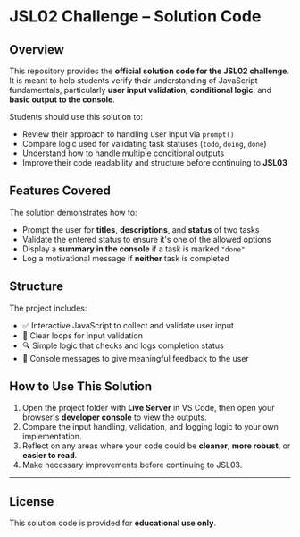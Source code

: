 # JSL02 Challenge – Solution Code

## Overview

This repository provides the **official solution code for the JSL02 challenge**. It is meant to help students verify their understanding of JavaScript fundamentals, particularly **user input validation**, **conditional logic**, and **basic output to the console**.

Students should use this solution to:

- Review their approach to handling user input via `prompt()`
- Compare logic used for validating task statuses (`todo`, `doing`, `done`)
- Understand how to handle multiple conditional outputs
- Improve their code readability and structure before continuing to **JSL03**

## Features Covered

The solution demonstrates how to:

- Prompt the user for **titles**, **descriptions**, and **status** of two tasks
- Validate the entered status to ensure it's one of the allowed options
- Display a **summary in the console** if a task is marked `"done"`
- Log a motivational message if **neither** task is completed

## Structure

The project includes:

- ✅ Interactive JavaScript to collect and validate user input
- 🧠 Clear loops for input validation
- 🔍 Simple logic that checks and logs completion status
- 💬 Console messages to give meaningful feedback to the user

## How to Use This Solution

1. Open the project folder with **Live Server** in VS Code, then open your browser's **developer console** to view the outputs.
2. Compare the input handling, validation, and logging logic to your own implementation.
3. Reflect on any areas where your code could be **cleaner**, **more robust**, or **easier to read**.
4. Make necessary improvements before continuing to JSL03.

---

## License

This solution code is provided for **educational use only**.
